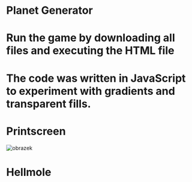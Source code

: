 # Planet Generator

# Run the game by downloading all files and executing the HTML file

# The code was written in JavaScript to experiment with gradients and transparent fills.

# Printscreen
![obrazek](https://github.com/Hellmole/Planet_Generator/assets/149156309/a803e271-dbd5-49b9-81b4-a362b8a19e5a)

# Hellmole
